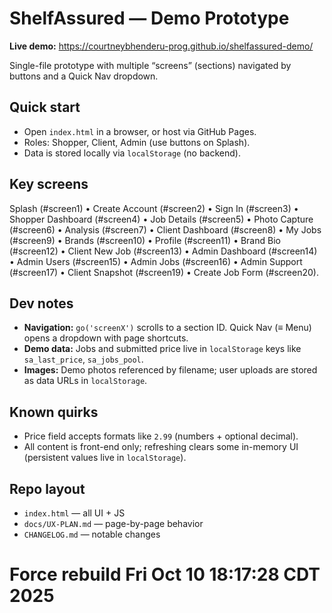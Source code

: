 # ShelfAssured — Demo Prototype

**Live demo:** https://courtneybhenderu-prog.github.io/shelfassured-demo/

Single-file prototype with multiple “screens” (sections) navigated by buttons and a Quick Nav dropdown.

## Quick start
- Open `index.html` in a browser, or host via GitHub Pages.
- Roles: Shopper, Client, Admin (use buttons on Splash).
- Data is stored locally via `localStorage` (no backend).

## Key screens
Splash (#screen1) • Create Account (#screen2) • Sign In (#screen3) • Shopper Dashboard (#screen4) • Job Details (#screen5) • Photo Capture (#screen6) • Analysis (#screen7) • Client Dashboard (#screen8) • My Jobs (#screen9) • Brands (#screen10) • Profile (#screen11) • Brand Bio (#screen12) • Client New Job (#screen13) • Admin Dashboard (#screen14) • Admin Users (#screen15) • Admin Jobs (#screen16) • Admin Support (#screen17) • Client Snapshot (#screen19) • Create Job Form (#screen20).

## Dev notes
- **Navigation:** `go('screenX')` scrolls to a section ID. Quick Nav (≡ Menu) opens a dropdown with page shortcuts.
- **Demo data:** Jobs and submitted price live in `localStorage` keys like `sa_last_price`, `sa_jobs_pool`.
- **Images:** Demo photos referenced by filename; user uploads are stored as data URLs in `localStorage`.

## Known quirks
- Price field accepts formats like `2.99` (numbers + optional decimal).
- All content is front-end only; refreshing clears some in-memory UI (persistent values live in `localStorage`).

## Repo layout
- `index.html` — all UI + JS
- `docs/UX-PLAN.md` — page-by-page behavior
- `CHANGELOG.md` — notable changes
# Force rebuild Fri Oct 10 18:17:28 CDT 2025
